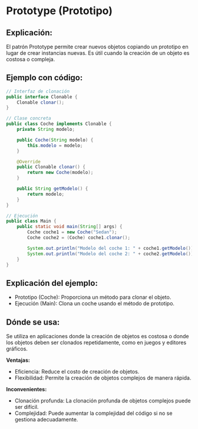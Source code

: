 # Prototype (Prototipo)

## Explicación:

El patrón Prototype permite crear nuevos objetos copiando un prototipo en lugar de crear instancias nuevas. Es útil cuando la creación de un objeto es costosa o compleja.

## Ejemplo con código:

```java
// Interfaz de clonación
public interface Clonable {
    Clonable clonar();
}

// Clase concreta
public class Coche implements Clonable {
    private String modelo;

    public Coche(String modelo) {
        this.modelo = modelo;
    }

    @Override
    public Clonable clonar() {
        return new Coche(modelo);
    }

    public String getModelo() {
        return modelo;
    }
}

// Ejecución
public class Main {
    public static void main(String[] args) {
        Coche coche1 = new Coche("Sedan");
        Coche coche2 = (Coche) coche1.clonar();

        System.out.println("Modelo del coche 1: " + coche1.getModelo());
        System.out.println("Modelo del coche 2: " + coche2.getModelo());
    }
}
```

## Explicación del ejemplo:

- Prototipo (Coche): Proporciona un método para clonar el objeto.
- Ejecución (Main): Clona un coche usando el método de prototipo.

## Dónde se usa:

Se utiliza en aplicaciones donde la creación de objetos es costosa o donde los objetos deben ser clonados repetidamente, como en juegos y editores gráficos.

**Ventajas:**

- Eficiencia: Reduce el costo de creación de objetos.
- Flexibilidad: Permite la creación de objetos complejos de manera rápida.

**Inconvenientes:**

- Clonación profunda: La clonación profunda de objetos complejos puede ser difícil.
- Complejidad: Puede aumentar la complejidad del código si no se gestiona adecuadamente.